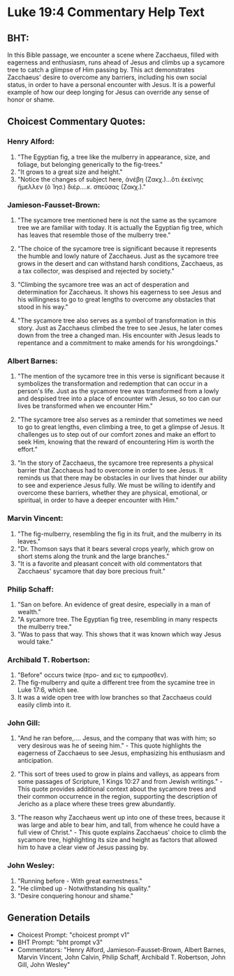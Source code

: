 # Luke 19:4 Commentary Help Text

## BHT:
In this Bible passage, we encounter a scene where Zacchaeus, filled with eagerness and enthusiasm, runs ahead of Jesus and climbs up a sycamore tree to catch a glimpse of Him passing by. This act demonstrates Zacchaeus' desire to overcome any barriers, including his own social status, in order to have a personal encounter with Jesus. It is a powerful example of how our deep longing for Jesus can override any sense of honor or shame.

## Choicest Commentary Quotes:
### Henry Alford:
1. "The Egyptian fig, a tree like the mulberry in appearance, size, and foliage, but belonging generically to the fig-trees."
2. "It grows to a great size and height."
3. "Notice the changes of subject here, ἀνέβη (Ζακχ.)...ὅτι ἐκείνης ἤμελλεν (ὁ Ἰησ.) διέρ....κ. σπεύσας (Ζακχ.)."

### Jamieson-Fausset-Brown:
1. "The sycamore tree mentioned here is not the same as the sycamore tree we are familiar with today. It is actually the Egyptian fig tree, which has leaves that resemble those of the mulberry tree."

2. "The choice of the sycamore tree is significant because it represents the humble and lowly nature of Zacchaeus. Just as the sycamore tree grows in the desert and can withstand harsh conditions, Zacchaeus, as a tax collector, was despised and rejected by society."

3. "Climbing the sycamore tree was an act of desperation and determination for Zacchaeus. It shows his eagerness to see Jesus and his willingness to go to great lengths to overcome any obstacles that stood in his way."

4. "The sycamore tree also serves as a symbol of transformation in this story. Just as Zacchaeus climbed the tree to see Jesus, he later comes down from the tree a changed man. His encounter with Jesus leads to repentance and a commitment to make amends for his wrongdoings."

### Albert Barnes:
1. "The mention of the sycamore tree in this verse is significant because it symbolizes the transformation and redemption that can occur in a person's life. Just as the sycamore tree was transformed from a lowly and despised tree into a place of encounter with Jesus, so too can our lives be transformed when we encounter Him."

2. "The sycamore tree also serves as a reminder that sometimes we need to go to great lengths, even climbing a tree, to get a glimpse of Jesus. It challenges us to step out of our comfort zones and make an effort to seek Him, knowing that the reward of encountering Him is worth the effort."

3. "In the story of Zacchaeus, the sycamore tree represents a physical barrier that Zacchaeus had to overcome in order to see Jesus. It reminds us that there may be obstacles in our lives that hinder our ability to see and experience Jesus fully. We must be willing to identify and overcome these barriers, whether they are physical, emotional, or spiritual, in order to have a deeper encounter with Him."

### Marvin Vincent:
1. "The fig-mulberry, resembling the fig in its fruit, and the mulberry in its leaves."
2. "Dr. Thomson says that it bears several crops yearly, which grow on short stems along the trunk and the large branches."
3. "It is a favorite and pleasant conceit with old commentators that Zacchaeus' sycamore that day bore precious fruit."

### Philip Schaff:
1. "San on before. An evidence of great desire, especially in a man of wealth."
2. "A sycamore tree. The Egyptian fig tree, resembling in many respects the mulberry tree."
3. "Was to pass that way. This shows that it was known which way Jesus would take."

### Archibald T. Robertson:
1. "Before" occurs twice (προ- and εις το εμπροσθεν).
2. The fig-mulberry and quite a different tree from the sycamine tree in Luke 17:6, which see.
3. It was a wide open tree with low branches so that Zacchaeus could easily climb into it.

### John Gill:
1. "And he ran before,.... Jesus, and the company that was with him; so very desirous was he of seeing him." - This quote highlights the eagerness of Zacchaeus to see Jesus, emphasizing his enthusiasm and anticipation.

2. "This sort of trees used to grow in plains and valleys, as appears from some passages of Scripture, 1 Kings 10:27 and from Jewish writings." - This quote provides additional context about the sycamore trees and their common occurrence in the region, supporting the description of Jericho as a place where these trees grew abundantly.

3. "The reason why Zacchaeus went up into one of these trees, because it was large and able to bear him, and tall, from whence he could have a full view of Christ." - This quote explains Zacchaeus' choice to climb the sycamore tree, highlighting its size and height as factors that allowed him to have a clear view of Jesus passing by.

### John Wesley:
1. "Running before - With great earnestness."
2. "He climbed up - Notwithstanding his quality."
3. "Desire conquering honour and shame."


## Generation Details
- Choicest Prompt: "choicest prompt v1"
- BHT Prompt: "bht prompt v3"
- Commentators: "Henry Alford, Jamieson-Fausset-Brown, Albert Barnes, Marvin Vincent, John Calvin, Philip Schaff, Archibald T. Robertson, John Gill, John Wesley"
